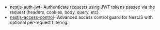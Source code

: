 *   [nestjs-auth-jwt](/documentation/modules/authorization/nestjs-auth-jwt "nestjs-auth-jwt")- Authenticate requests using JWT tokens passed via the request (headers, cookies, body, query, etc).
*   [nestjs-access-control](/documentation/modules/authorization/nestjs-access-control "nestjs-access-control")- Advanced access control guard for NestJS with optional per-request filtering.

